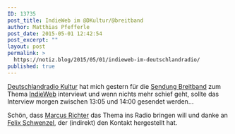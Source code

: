 ```yaml
---
ID: 13735
post_title: IndieWeb im @DKultur/@breitband
author: Matthias Pfefferle
post_date: 2015-05-01 12:42:54
post_excerpt: ""
layout: post
permalink: >
  https://notiz.blog/2015/05/01/indieweb-im-deutschlandradio/
published: true
---
```

<a href="http://www.deutschlandradiokultur.de">Deutschlandradio Kultur</a> hat mich gestern für die <a href="http://breitband.deutschlandradiokultur.de">Sendung Breitband</a> zum Thema <a href="/tag/indieweb">IndieWeb</a> interviewt und wenn nichts mehr schief geht, sollte das Interview morgen zwischen 13:05 und 14:00 gesendet werden...

Schön, dass <a href="http://richter.fm">Marcus Richter</a> das Thema ins Radio bringen will und danke an <a href="http://wirres.net">Felix Schwenzel</a>, der (indirekt) den Kontakt hergestellt hat.